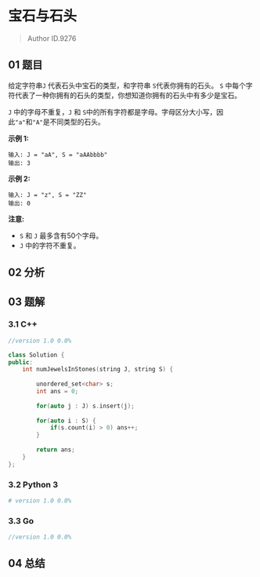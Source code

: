 # 宝石与石头
> Author ID.9276

## 01 题目

给定字符串`J` 代表石头中宝石的类型，和字符串 `S`代表你拥有的石头。 `S` 中每个字符代表了一种你拥有的石头的类型，你想知道你拥有的石头中有多少是宝石。

`J` 中的字母不重复，`J` 和 `S`中的所有字符都是字母。字母区分大小写，因此`"a"`和`"A"`是不同类型的石头。

**示例 1:**

```
输入: J = "aA", S = "aAAbbbb"
输出: 3
```

**示例 2:**

```
输入: J = "z", S = "ZZ"
输出: 0
```

**注意:**

- `S` 和 `J` 最多含有50个字母。
-  `J` 中的字符不重复。

## 02 分析



## 03 题解

### 3.1 C++

```c++
//version 1.0 0.0%

class Solution {
public:
    int numJewelsInStones(string J, string S) {
        
        unordered_set<char> s;
        int ans = 0;        
        
        for(auto j : J) s.insert(j);
        
        for(auto i : S) {
            if(s.count(i) > 0) ans++;
        }
        
        return ans;
    }
};
```

### 3.2 Python 3

```python
# version 1.0 0.0%

```

### 3.3 Go

```Go
//version 1.0 0.0%

```



## 04 总结

